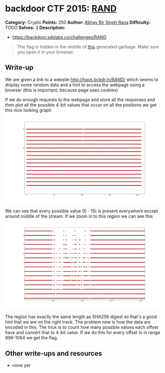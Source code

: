 # backdoor CTF 2015: [RAND](https://backdoor.sdslabs.co/challenges/RAND)

**Category:** Crypto
**Points:** 250
**Author:** [Abhay Bir Singh Rana](https://backdoor.sdslabs.co/users/nemo)
**Difficulty:** TODO
**Solves:** 3
**Description:** 

* <https://backdoor.sdslabs.co/challenges/RAND>

> The flag is hidden in the middle of [this](http://hack.bckdr.in/RAND/) generated garbage. Make sure you open it in your browser.

## Write-up

We are given a link to a website http://hack.bckdr.in/RAND/ which seems to display some random data and a hint to access the webpage using a browser (this is important, because page uses cookies)

If we do enough requests to the webpage and store all the responses and then plot all the possible 4-bit values that occur on all the positions we get this nice looking graph
![data](data.png)

We can see that every possible value (0 - 15) is present everywhere except around middle of the stream. If we zoom in to this region we can see this
![data_zoomed](data_zoomed.png)

The region has exactly the same length as SHA256 digest so that's a good hint that we are on the right track. The problem now is how the data are encoded in this. The trick is to count how many possible values each offset have and convert that to 4-bit value. If we do this for every offset in in range 999-1064 we get the flag.

## Other write-ups and resources

* none yet